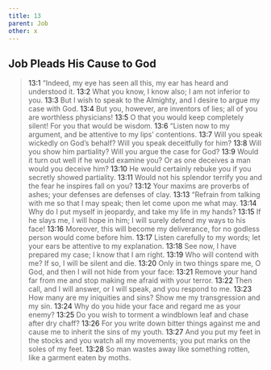 ```yaml
---
title: 13
parent: Job
other: x
---
```



## Job Pleads His Cause to God 

> <a name="13:1">13:1</a> “Indeed, my eye has seen all this,
> my ear has heard and understood it.
> <a name="13:2">13:2</a> What you know, I know also;
> I am not inferior to you.
> <a name="13:3">13:3</a> But I wish to speak to the Almighty,
> and I desire to argue my case with God.
> <a name="13:4">13:4</a> But you, however, are inventors of lies;
> all of you are worthless physicians!
> <a name="13:5">13:5</a> O that you would keep completely silent!
> For you that would be wisdom.
> <a name="13:6">13:6</a> “Listen now to my argument,
> and be attentive to my lips’ contentions.
> <a name="13:7">13:7</a> Will you speak wickedly on God’s behalf?
> Will you speak deceitfully for him?
> <a name="13:8">13:8</a> Will you show him partiality?
> Will you argue the case for God?
> <a name="13:9">13:9</a> Would it turn out well if he would examine you?
> Or as one deceives a man would you deceive him?
> <a name="13:10">13:10</a> He would certainly rebuke you
> if you secretly showed partiality.
> <a name="13:11">13:11</a> Would not his splendor terrify you
> and the fear he inspires fall on you?
> <a name="13:12">13:12</a> Your maxims are proverbs of ashes;
> your defenses are defenses of clay.
> <a name="13:13">13:13</a> “Refrain from talking with me so that I may speak;
> then let come upon me what may.
> <a name="13:14">13:14</a> Why do I put myself in jeopardy,
> and take my life in my hands?
> <a name="13:15">13:15</a> If he slays me, I will hope in him;
> I will surely defend my ways to his face!
> <a name="13:16">13:16</a> Moreover, this will become my deliverance,
> for no godless person would come before him.
> <a name="13:17">13:17</a> Listen carefully to my words;
> let your ears be attentive to my explanation.
> <a name="13:18">13:18</a> See now, I have prepared my case;
> I know that I am right.
> <a name="13:19">13:19</a> Who will contend with me?
> If so, I will be silent and die.
> <a name="13:20">13:20</a> Only in two things spare me, O God,
> and then I will not hide from your face:
> <a name="13:21">13:21</a> Remove your hand far from me
> and stop making me afraid with your terror.
> <a name="13:22">13:22</a> Then call, and I will answer,
> or I will speak, and you respond to me.
> <a name="13:23">13:23</a> How many are my iniquities and sins?
> Show me my transgression and my sin.
> <a name="13:24">13:24</a> Why do you hide your face
> and regard me as your enemy?
> <a name="13:25">13:25</a> Do you wish to torment a windblown leaf
> and chase after dry chaff?
> <a name="13:26">13:26</a> For you write down bitter things against me
> and cause me to inherit the sins of my youth.
> <a name="13:27">13:27</a> And you put my feet in the stocks
> and you watch all my movements;
> you put marks on the soles of my feet.
> <a name="13:28">13:28</a> So man wastes away like something rotten,
> like a garment eaten by moths.